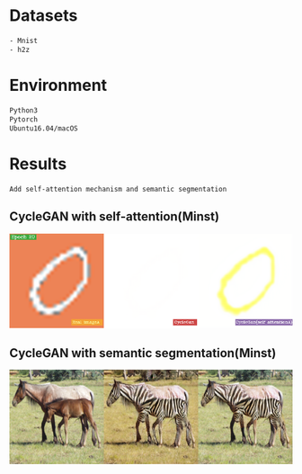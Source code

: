 # Datasets
    - Mnist
    - h2z

# Environment
    Python3
    Pytorch
    Ubuntu16.04/macOS

# Results
    Add self-attention mechanism and semantic segmentation

## CycleGAN with self-attention(Minst)
 <img src='images/1.png' width='600' title=''>

## CycleGAN with semantic segmentation(Minst)
 <img src='images/n02381460_1920_real.png' width='600' title=''>

